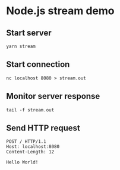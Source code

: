 # Node.js stream demo

## Start server

`yarn stream`

## Start connection

`nc localhost 8080 > stream.out`

## Monitor server response

`tail -f stream.out`

## Send HTTP request

```
POST / HTTP/1.1
Host: localhost:8080
Content-Length: 12

Hello World!
```
